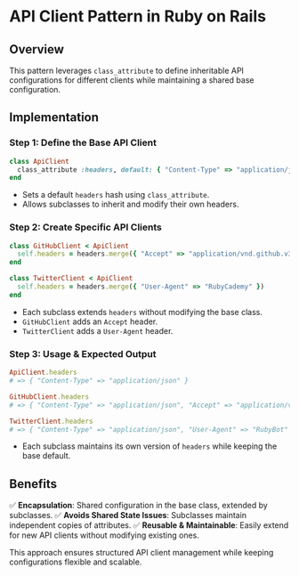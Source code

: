 # API Client Pattern in Ruby on Rails

## Overview
This pattern leverages `class_attribute` to define inheritable API configurations for different clients while maintaining a shared base configuration.

## Implementation

### **Step 1: Define the Base API Client**
```ruby
class ApiClient
  class_attribute :headers, default: { "Content-Type" => "application/json" }
end
```
- Sets a default `headers` hash using `class_attribute`.
- Allows subclasses to inherit and modify their own headers.

### **Step 2: Create Specific API Clients**
```ruby
class GitHubClient < ApiClient
  self.headers = headers.merge({ "Accept" => "application/vnd.github.v3+json" })
end

class TwitterClient < ApiClient
  self.headers = headers.merge({ "User-Agent" => "RubyCademy" })
end
```
- Each subclass extends `headers` without modifying the base class.
- `GitHubClient` adds an `Accept` header.
- `TwitterClient` adds a `User-Agent` header.

### **Step 3: Usage & Expected Output**
```ruby
ApiClient.headers
# => { "Content-Type" => "application/json" }

GitHubClient.headers
# => { "Content-Type" => "application/json", "Accept" => "application/vnd.github.v3+json" }

TwitterClient.headers
# => { "Content-Type" => "application/json", "User-Agent" => "RubyBot" }
```
- Each subclass maintains its own version of `headers` while keeping the base default.

## Benefits
✅ **Encapsulation**: Shared configuration in the base class, extended by subclasses.
✅ **Avoids Shared State Issues**: Subclasses maintain independent copies of attributes.
✅ **Reusable & Maintainable**: Easily extend for new API clients without modifying existing ones.

This approach ensures structured API client management while keeping configurations flexible and scalable.
